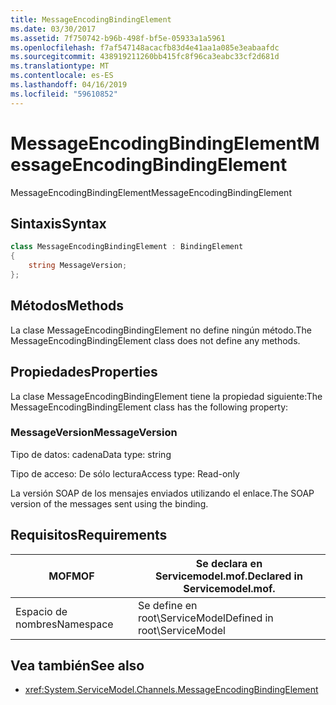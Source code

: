 ```yaml
---
title: MessageEncodingBindingElement
ms.date: 03/30/2017
ms.assetid: 7f750742-b96b-498f-bf5e-05933a1a5961
ms.openlocfilehash: f7af547148acacfb83d4e41aa1a085e3eabaafdc
ms.sourcegitcommit: 438919211260bb415fc8f96ca3eabc33cf2d681d
ms.translationtype: MT
ms.contentlocale: es-ES
ms.lasthandoff: 04/16/2019
ms.locfileid: "59610852"
---
```

# <a name="messageencodingbindingelement"></a><span data-ttu-id="e6ec7-102">MessageEncodingBindingElement</span><span class="sxs-lookup"><span data-stu-id="e6ec7-102">MessageEncodingBindingElement</span></span>

<span data-ttu-id="e6ec7-103">MessageEncodingBindingElement</span><span class="sxs-lookup"><span data-stu-id="e6ec7-103">MessageEncodingBindingElement</span></span>

## <a name="syntax"></a><span data-ttu-id="e6ec7-104">Sintaxis</span><span class="sxs-lookup"><span data-stu-id="e6ec7-104">Syntax</span></span>

```csharp
class MessageEncodingBindingElement : BindingElement
{
    string MessageVersion;
};
```

## <a name="methods"></a><span data-ttu-id="e6ec7-105">Métodos</span><span class="sxs-lookup"><span data-stu-id="e6ec7-105">Methods</span></span>

<span data-ttu-id="e6ec7-106">La clase MessageEncodingBindingElement no define ningún método.</span><span class="sxs-lookup"><span data-stu-id="e6ec7-106">The MessageEncodingBindingElement class does not define any methods.</span></span>

## <a name="properties"></a><span data-ttu-id="e6ec7-107">Propiedades</span><span class="sxs-lookup"><span data-stu-id="e6ec7-107">Properties</span></span>

<span data-ttu-id="e6ec7-108">La clase MessageEncodingBindingElement tiene la propiedad siguiente:</span><span class="sxs-lookup"><span data-stu-id="e6ec7-108">The MessageEncodingBindingElement class has the following property:</span></span>

### <a name="messageversion"></a><span data-ttu-id="e6ec7-109">MessageVersion</span><span class="sxs-lookup"><span data-stu-id="e6ec7-109">MessageVersion</span></span>

<span data-ttu-id="e6ec7-110">Tipo de datos: cadena</span><span class="sxs-lookup"><span data-stu-id="e6ec7-110">Data type: string</span></span>

<span data-ttu-id="e6ec7-111">Tipo de acceso: De sólo lectura</span><span class="sxs-lookup"><span data-stu-id="e6ec7-111">Access type: Read-only</span></span>

<span data-ttu-id="e6ec7-112">La versión SOAP de los mensajes enviados utilizando el enlace.</span><span class="sxs-lookup"><span data-stu-id="e6ec7-112">The SOAP version of the messages sent using the binding.</span></span>

## <a name="requirements"></a><span data-ttu-id="e6ec7-113">Requisitos</span><span class="sxs-lookup"><span data-stu-id="e6ec7-113">Requirements</span></span>

|<span data-ttu-id="e6ec7-114">MOF</span><span class="sxs-lookup"><span data-stu-id="e6ec7-114">MOF</span></span>|<span data-ttu-id="e6ec7-115">Se declara en Servicemodel.mof.</span><span class="sxs-lookup"><span data-stu-id="e6ec7-115">Declared in Servicemodel.mof.</span></span>|
|---------|-----------------------------------|
|<span data-ttu-id="e6ec7-116">Espacio de nombres</span><span class="sxs-lookup"><span data-stu-id="e6ec7-116">Namespace</span></span>|<span data-ttu-id="e6ec7-117">Se define en root\ServiceModel</span><span class="sxs-lookup"><span data-stu-id="e6ec7-117">Defined in root\ServiceModel</span></span>|

## <a name="see-also"></a><span data-ttu-id="e6ec7-118">Vea también</span><span class="sxs-lookup"><span data-stu-id="e6ec7-118">See also</span></span>

- <xref:System.ServiceModel.Channels.MessageEncodingBindingElement>
